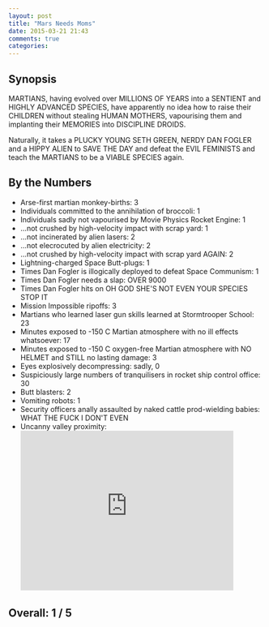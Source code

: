 ```yaml
---
layout: post
title: "Mars Needs Moms"
date: 2015-03-21 21:43
comments: true
categories: 
---
```


## Synopsis

MARTIANS, having evolved over MILLIONS OF YEARS into a SENTIENT and HIGHLY ADVANCED SPECIES, have apparently no idea how to raise their CHILDREN without stealing HUMAN MOTHERS, vapourising them and implanting their MEMORIES into DISCIPLINE DROIDS.

Naturally, it takes a PLUCKY YOUNG SETH GREEN, NERDY DAN FOGLER and a HIPPY ALIEN to SAVE THE DAY and defeat the EVIL FEMINISTS and teach the MARTIANS to be a VIABLE SPECIES again.

## By the Numbers

* Arse-first martian monkey-births: 3
* Individuals committed to the annihilation of broccoli: 1
* Individuals sadly not vapourised by Movie Physics Rocket Engine: 1
* ...not crushed by high-velocity impact with scrap yard: 1
* ...not incinerated by alien lasers: 2
* ...not elecrocuted by alien electricity: 2
* ...not crushed by high-velocity impact with scrap yard AGAIN: 2
* Lightning-charged Space Butt-plugs: 1
* Times Dan Fogler is illogically deployed to defeat Space Communism: 1
* Times Dan Fogler needs a slap: OVER 9000
* Times Dan Fogler hits on OH GOD SHE'S NOT EVEN YOUR SPECIES STOP IT
* Mission Impossible ripoffs: 3
* Martians who learned laser gun skills learned at Stormtrooper School: 23
* Minutes exposed to -150 C Martian atmosphere with no ill effects whatsoever: 17
* Minutes exposed to -150 C oxygen-free Martian atmosphere with NO HELMET and STILL no lasting damage: 3
* Eyes explosively decompressing: sadly, 0
* Suspiciously large numbers of tranquilisers in rocket ship control office: 30
* Butt blasters: 2
* Vomiting robots: 1
* Security officers anally assaulted by naked cattle prod-wielding babies: WHAT THE FUCK I DON'T EVEN
* Uncanny valley proximity:<br/><iframe width="420" height="315" src="https://www.youtube.com/embed/-5x5OXfe9KY" frameborder="0" allowfullscreen></iframe>

## Overall: 1 / 5

